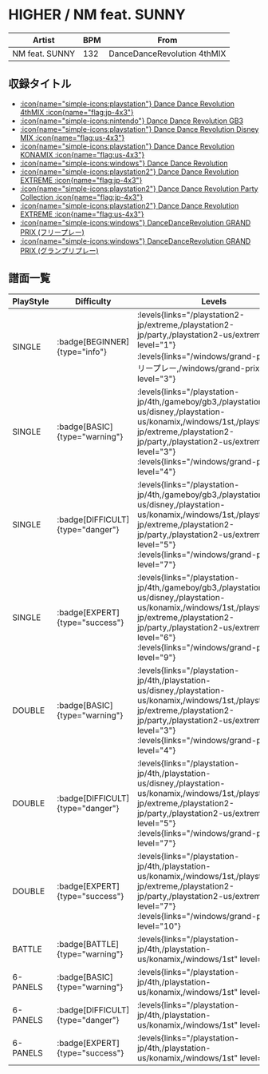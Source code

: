 # HIGHER / NM feat. SUNNY

|Artist|BPM|From|
|------|---|----|
|NM feat. SUNNY|132|DanceDanceRevolution 4thMIX|

## 収録タイトル

- [:icon{name="simple-icons:playstation"} Dance Dance Revolution 4thMIX :icon{name="flag:jp-4x3"}](/playstation-jp/4th)
- [:icon{name="simple-icons:nintendo"} Dance Dance Revolution GB3](/gameboy/gb3)
- [:icon{name="simple-icons:playstation"} Dance Dance Revolution Disney MIX :icon{name="flag:us-4x3"}](/playstation-us/disney)
- [:icon{name="simple-icons:playstation"} Dance Dance Revolution KONAMIX :icon{name="flag:us-4x3"}](/playstation-us/konamix)
- [:icon{name="simple-icons:windows"} Dance Dance Revolution](/windows/1st)
- [:icon{name="simple-icons:playstation2"} Dance Dance Revolution EXTREME :icon{name="flag:jp-4x3"}](/playstation2-jp/extreme)
- [:icon{name="simple-icons:playstation2"} Dance Dance Revolution Party Collection :icon{name="flag:jp-4x3"}](/playstation2-jp/party)
- [:icon{name="simple-icons:playstation2"} Dance Dance Revolution EXTREME :icon{name="flag:us-4x3"}](/playstation2-us/extreme)
- [:icon{name="simple-icons:windows"} DanceDanceRevolution GRAND PRIX (フリープレー)](/windows/grand-prix#フリープレー)
- [:icon{name="simple-icons:windows"} DanceDanceRevolution GRAND PRIX (グランプリプレー)](/windows/grand-prix)

## 譜面一覧

|PlayStyle|Difficulty|Levels|Notes|Movie|
|---------|----------|------|-----|-----|
|SINGLE| :badge[BEGINNER]{type="info"}| :levels{links="/playstation2-jp/extreme,/playstation2-jp/party,/playstation2-us/extreme" level="1"} :levels{links="/windows/grand-prix#フリープレー,/windows/grand-prix" level="3"}|106/0||
|SINGLE| :badge[BASIC]{type="warning"}| :levels{links="/playstation-jp/4th,/gameboy/gb3,/playstation-us/disney,/playstation-us/konamix,/windows/1st,/playstation2-jp/extreme,/playstation2-jp/party,/playstation2-us/extreme" level="3"} :levels{links="/windows/grand-prix" level="4"}|140/0||
|SINGLE| :badge[DIFFICULT]{type="danger"}| :levels{links="/playstation-jp/4th,/gameboy/gb3,/playstation-us/disney,/playstation-us/konamix,/windows/1st,/playstation2-jp/extreme,/playstation2-jp/party,/playstation2-us/extreme" level="5"} :levels{links="/windows/grand-prix" level="7"}|214/0||
|SINGLE| :badge[EXPERT]{type="success"}| :levels{links="/playstation-jp/4th,/gameboy/gb3,/playstation-us/disney,/playstation-us/konamix,/windows/1st,/playstation2-jp/extreme,/playstation2-jp/party,/playstation2-us/extreme" level="6"} :levels{links="/windows/grand-prix" level="9"}|246/0||
|DOUBLE| :badge[BASIC]{type="warning"}| :levels{links="/playstation-jp/4th,/playstation-us/disney,/playstation-us/konamix,/windows/1st,/playstation2-jp/extreme,/playstation2-jp/party,/playstation2-us/extreme" level="3"} :levels{links="/windows/grand-prix" level="4"}|159/0||
|DOUBLE| :badge[DIFFICULT]{type="danger"}| :levels{links="/playstation-jp/4th,/playstation-us/disney,/playstation-us/konamix,/windows/1st,/playstation2-jp/extreme,/playstation2-jp/party,/playstation2-us/extreme" level="5"} :levels{links="/windows/grand-prix" level="7"}|230/0||
|DOUBLE| :badge[EXPERT]{type="success"}| :levels{links="/playstation-jp/4th,/playstation-us/konamix,/windows/1st,/playstation2-jp/extreme,/playstation2-jp/party,/playstation2-us/extreme" level="7"} :levels{links="/windows/grand-prix" level="10"}|279/0||
|BATTLE| :badge[BATTLE]{type="warning"}| :levels{links="/playstation-jp/4th,/playstation-us/konamix,/windows/1st" level="7"}|||
|6-PANELS| :badge[BASIC]{type="warning"}| :levels{links="/playstation-jp/4th,/playstation-us/konamix,/windows/1st" level="3"}|141/0||
|6-PANELS| :badge[DIFFICULT]{type="danger"}| :levels{links="/playstation-jp/4th,/playstation-us/konamix,/windows/1st" level="5"}|214/0||
|6-PANELS| :badge[EXPERT]{type="success"}| :levels{links="/playstation-jp/4th,/playstation-us/konamix,/windows/1st" level="7"}|246/0||
